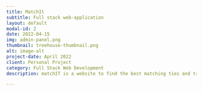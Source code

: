 ```yaml
---
title: MatchIt
subtitle: Full stack web-application
layout: default
modal-id: 2
date: 2022-04-15
img: admin-panel.png
thumbnail: treehouse-thumbnail.png
alt: image-alt
project-date: April 2022
client: Personal Project
category: Full Stack Web Development
description: matchIT is a website to find the best matching ties and trousers colors to your shirts. All you need to do is upload a pic of your shirt and matchIT's algorithm will show you the best matching tie and trouser colors you can wear with that shirt. In addition to that you can check the matching percentage of your whole attire.

---
```


